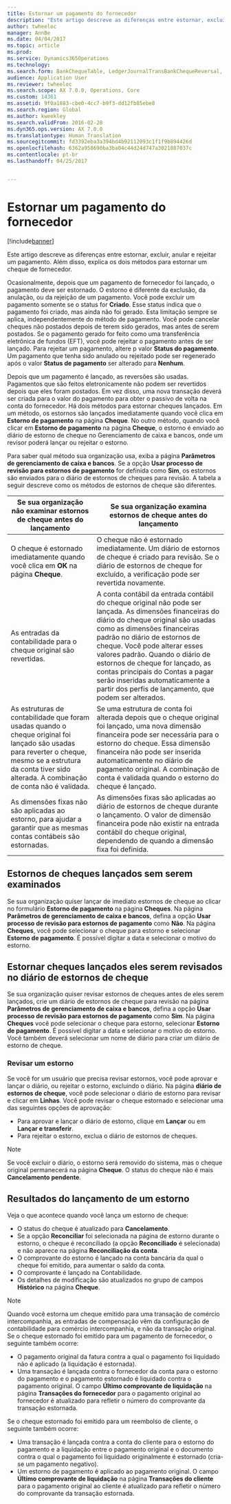 ```yaml
---
title: Estornar um pagamento do fornecedor
description: "Este artigo descreve as diferenças entre estornar, excluir, anular e rejeitar um pagamento. Além disso, explica os dois métodos para estornar um cheque de fornecedor."
author: twheeloc
manager: AnnBe
ms.date: 04/04/2017
ms.topic: article
ms.prod: 
ms.service: Dynamics365Operations
ms.technology: 
ms.search.form: BankChequeTable, LedgerJournalTransBankChequeReversal, LedgerJournalTransVendPaym
audience: Application User
ms.reviewer: twheeloc
ms.search.scope: AX 7.0.0, Operations, Core
ms.custom: 14361
ms.assetid: 9f0a1883-cbe0-4cc7-b9f3-dd12fb85ebe8
ms.search.region: Global
ms.author: kweekley
ms.search.validFrom: 2016-02-28
ms.dyn365.ops.version: AX 7.0.0
ms.translationtype: Human Translation
ms.sourcegitcommit: fd3392eba3a394bd4b92112093c1f1f9b894426d
ms.openlocfilehash: 6362a958690ba3ba04c44d24d747a3021887037c
ms.contentlocale: pt-br
ms.lasthandoff: 04/25/2017


---
```


# <a name="reverse-a-vendor-payment"></a>Estornar um pagamento do fornecedor

[!include[banner](../includes/banner.md)]


Este artigo descreve as diferenças entre estornar, excluir, anular e rejeitar um pagamento. Além disso, explica os dois métodos para estornar um cheque de fornecedor. 

Ocasionalmente, depois que um pagamento de fornecedor foi lançado, o pagamento deve ser estornado. O estorno é diferente da exclusão, da anulação, ou da rejeição de um pagamento. Você pode excluir um pagamento somente se o status for **Criado**. Esse status indica que o pagamento foi criado, mas ainda não foi gerado. Esta limitação sempre se aplica, independentemente do método de pagamento. Você pode cancelar cheques não postados depois de terem sido gerados, mas antes de serem postados. Se o pagamento gerado for feito como uma transferência eletrônica de fundos (EFT), você pode rejeitar o pagamento antes de ser lançado. Para rejeitar um pagamento, altere p valor **Status do pagamento**. Um pagamento que tenha sido anulado ou rejeitado pode ser regenerado após o valor **Status de pagamento** ser alterado para **Nenhum**. 

Depois que um pagamento é lançado, as reversões são usadas. Pagamentos que são feitos eletronicamente não podem ser revertidos depois que eles foram postados. Em vez disso, uma nova transação deverá ser criada para o valor do pagamento para obter o passivo de volta na conta do fornecedor. Há dois métodos para estornar cheques lançados. Em um método, os estornos são lançados imediatamente quando você clica em **Estorno de pagamento** na página **Cheque**. No outro método, quando você clicar em **Estorno de pagamento** na página **Cheque**, o estorno é enviado ao diário de estorno de cheque no Gerenciamento de caixa e bancos, onde um revisor poderá lançar ou rejeitar o estorno. 

Para saber qual método sua organização usa, exiba a página **Parâmetros de gerenciamento de caixa e bancos**. Se a opção **Usar processo de revisão para estornos de pagamento** for definida como **Sim**, os estornos são enviados para o diário de estornos de cheques para revisão. A tabela a seguir descreve como os métodos de estornos de cheque são diferentes.

| Se sua organização não examinar estornos de cheque antes do lançamento                                                                                                                                  | Se sua organização examina estornos de cheque antes do lançamento                                                                                                                                                                                                                                                                                                                                                                     |
|-----------------------------------------------------------------------------------------------------------------------------------------------------------------------------------------------------|---------------------------------------------------------------------------------------------------------------------------------------------------------------------------------------------------------------------------------------------------------------------------------------------------------------------------------------------------------------------------------------------------------------------------------|
| O cheque é estornado imediatamente quando você clica em **OK** na página **Cheque**.                                                                                                                      | O cheque não é estornado imediatamente. Um diário de estornos de cheque é criado para revisão. Se o diário de estornos de cheque for excluído, a verificação pode ser revertida novamente.                                                                                                                                                                                                                                                                |
| As entradas da contabilidade para o cheque original são revertidas.                                                                                                                                         | A conta contábil da entrada contábil do cheque original não pode ser lançada. As dimensões financeiras do diário do cheque original são usadas como as dimensões financeiras padrão no diário de estornos de cheque. Você pode alterar esses valores padrão. Quando o diário de estornos de cheque for lançado, as contas principais do Contas a pagar serão inseridas automaticamente a partir dos perfis de lançamento, que podem ser alterados. |
| As estruturas de contabilidade que foram usadas quando o cheque original foi lançado são usadas para reverter o cheque, mesmo se a estrutura da conta tiver sido alterada. A combinação de conta não é validada. | Se uma estrutura de conta foi alterada depois que o cheque original foi lançado, uma nova dimensão financeira pode ser necessária para o estorno do cheque. Essa dimensão financeira não pode ser inserida automaticamente no diário de pagamento original. A combinação de conta é validada quando o estorno do cheque é lançado.                                                                                                        |
| As dimensões fixas não são aplicadas ao estorno, para ajudar a garantir que as mesmas contas contábeis são estornadas.                                                                                      | As dimensões fixas são aplicadas ao diário de estornos de cheque durante o lançamento. O valor de dimensão financeira pode não existir na entrada contábil do cheque original, dependendo de quando a dimensão fixa foi definida.                                                                                                                                                                                                     |

## <a name="reverse-posted-checks-without-reviewing-them"></a>Estornos de cheques lançados sem serem examinados
Se sua organização quiser lançar de imediato estornos de cheque ao clicar no formulário **Estorno de pagamento** na página **Cheques**. Na página **Parâmetros de gerenciamento de caixa e bancos**, defina a opção **Usar processo de revisão para estornos de pagamento** como **Não**. Na página **Cheques**, você pode selecionar o cheque para estorno e selecionar **Estorno de pagamento**. É possível digitar a data e selecionar o motivo do estorno.

## <a name="reverse-posted-checks-after-they-are-reviewed-in-the-check-reversal-journal"></a>Estornar cheques lançados eles serem revisados no diário de estornos de cheque
Se sua organização quiser revisar estornos de cheques antes de eles serem lançados, crie um diário de estornos de cheque para revisão na página **Parâmetros de gerenciamento de caixa e bancos**, defina a opção **Usar processo de revisão para estornos de pagamento** como **Sim**. Na página **Cheques** você pode selecionar o cheque para estorno, selecionar **Estorno de pagamento**. É possível digitar a data e selecionar o motivo do estorno. Você também deverá selecionar um nome de diário para criar um diário de estorno de cheque.

### <a name="review-a-reversal"></a>Revisar um estorno

Se você for um usuário que precisa revisar estornos, você pode aprovar e lançar o diário, ou rejeitar o estorno, excluindo o diário. Na página **diário de estornos de cheque**, você pode selecionar o diário de estorno para revisar e clicar em **Linhas**. Você pode revisar o cheque estornado e selecionar uma das seguintes opções de aprovação:

-   Para aprovar e lançar o diário de estorno, clique em **Lançar** ou em **Lançar e transferir**.
-   Para rejeitar o estorno, exclua o diário de estornos de cheques.

> [!NOTE]
> Se você excluir o diário, o estorno será removido do sistema, mas o cheque original permanecerá na página **Cheque**. O status do cheque não é mais **Cancelamento pendente**.

## <a name="results-of-posting-a-reversal"></a>Resultados do lançamento de um estorno
Veja o que acontece quando você lança um estorno de cheque:

-   O status do cheque é atualizado para **Cancelamento**.
-   Se a opção **Reconciliar** foi selecionada na página de estorno durante o estorno, o cheque é reconciliado (a opção **Reconciliado** é selecionada) e não aparece na página **Reconciliação da conta**.
-   O comprovante do estorno é lançado na conta bancária da qual o cheque foi emitido, para aumentar o saldo da conta.
-   O comprovante é lançado na Contabilidade.
-   Os detalhes de modificação são atualizados no grupo de campos **Histórico** na página **Cheque**.

> [!NOTE] 
> Quando você estorna um cheque emitido para uma transação de comércio intercompanhia, as entradas de compensação vêm da configuração de contabilidade para comércio intercompanhia, e não da transação original. Se o cheque estornado foi emitido para um pagamento de fornecedor, o seguinte também ocorre:

-   O pagamento original da fatura contra a qual o pagamento foi liquidado não é aplicado (a liquidação é estornada).
-   Uma transação é lançada contra o fornecedor da conta para o estorno do pagamento e o pagamento estornado é liquidado contra o pagamento original. O campo **Último comprovante de liquidação** na página **Transações do fornecedor** para o pagamento original ao fornecedor é atualizado para refletir o número do comprovante da transação estornada.

Se o cheque estornado foi emitido para um reembolso de cliente, o seguinte também ocorre:

-   Uma transação é lançada contra a conta do cliente para o estorno do pagamento e a liquidação entre o pagamento original e o documento contra o qual o pagamento foi liquidado originalmente é estornado (cria-se um pagamento negativo).
-   Um estorno de pagamento é aplicado ao pagamento original. O campo **Último comprovante de liquidação** na página **Transações do cliente** para o pagamento original ao cliente é atualizado para refletir o número do comprovante da transação estornada.





